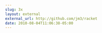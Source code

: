```yaml
---
slug: 3x
layout: external
external_url: http://github.com/jm3/racket
date: 2010-08-04T11:06:38-05:00
---
```

